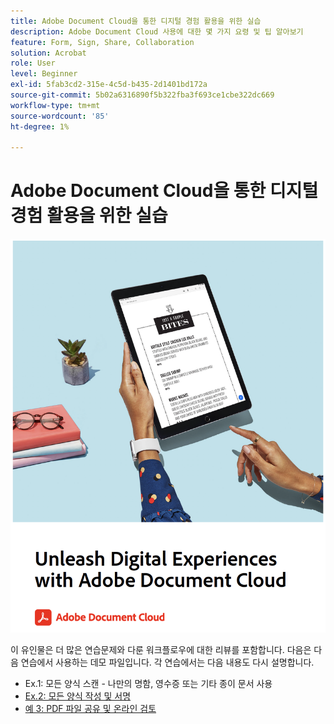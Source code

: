 ```yaml
---
title: Adobe Document Cloud을 통한 디지털 경험 활용을 위한 실습
description: Adobe Document Cloud 사용에 대한 몇 가지 요령 및 팁 알아보기
feature: Form, Sign, Share, Collaboration
solution: Acrobat
role: User
level: Beginner
exl-id: 5fab3cd2-315e-4c5d-b435-2d1401bd172a
source-git-commit: 5b02a6316890f5b322fba3f693ce1cbe322dc669
workflow-type: tm+mt
source-wordcount: '85'
ht-degree: 1%

---
```


# Adobe Document Cloud을 통한 디지털 경험 활용을 위한 실습

[![이미지](assets/rebrand.png)](assets/Unleash_Digital_Experiences_with_Adobe_Document_Cloud.pdf)

이 유인물은 더 많은 연습문제와 다룬 워크플로우에 대한 리뷰를 포함합니다. 다음은 다음 연습에서 사용하는 데모 파일입니다. 각 연습에서는 다음 내용도 다시 설명합니다.

* Ex.1: 모든 양식 스캔 - 나만의 명함, 영수증 또는 기타 종이 문서 사용
* [Ex.2: 모든 양식 작성 및 서명](assets/03_FillSignScan.zip)
* [예 3: PDF 파일 공유 및 온라인 검토](assets/01_Review.zip)
